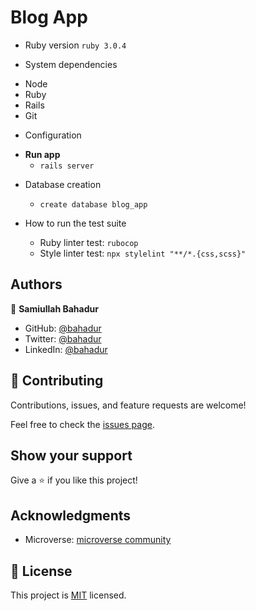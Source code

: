 # Blog App


* Ruby version
`ruby 3.0.4`

* System dependencies
- Node
- Ruby
- Rails
- Git

* Configuration
- **Run app**
  - ``rails server``

* Database creation
  - ``create database blog_app``

* How to run the test suite
  - Ruby linter test: ``rubocop``
  - Style linter test: ``npx stylelint "**/*.{css,scss}"``

## Authors

👤 **Samiullah Bahadur**

- GitHub: [@bahadur](https://github.com/samiullahbahadur)
- Twitter: [@bahadur](https://twitter.com/bushera_mestofa)
- LinkedIn: [@bahadur](https://www.linkedin.com/in/samiullah-bahadur/)


## 🤝 Contributing

Contributions, issues, and feature requests are welcome!

Feel free to check the [issues page](https://github.com/samiullahbahadur/blog_app/issues).

## Show your support

Give a ⭐️ if you like this project!

## Acknowledgments

- Microverse: [microverse community](https://github.com/microverseinc)

## 📝 License

This project is [MIT](./MIT.md) licensed.
